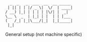 
```
  _  _   _  ___  __  __ _____
 | || | | |/ _ \|  \/  | ____|
/ __) |_| | | | | |\/| |  _|
\__ \  _  | |_| | |  | | |___
(   /_| |_|\___/|_|  |_|_____|
 |_|
```
General setup (not machine specific)
